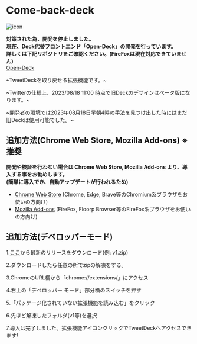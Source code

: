 # Come-back-deck
![icon](https://github.com/kawa-nobu/Come-back-deck/assets/44832116/7a79c98c-4561-4632-94e2-27f993af73f6)

**対策された為、開発を停止しました。**  
**現在、Deck代替フロントエンド「Open-Deck」の開発を行っています。**  
**詳しくは下記リポジトリをご確認ください。(FireFoxは現在対応できていません)**  
[Open-Deck](https://github.com/kawa-nobu/Open-Deck)  


~TweetDeckを取り戻せる拡張機能です。~

~Twitterの仕様上、2023/08/18 11:00 時点で旧Deckのデザインはベータ版になります。~

~開発者の環境では2023年08月18日早朝4時の手法を見つけ出した時にはまだ旧Deckは使用可能でした。~

## 追加方法(Chrome Web Store, Mozilla Add-ons) **※推奨**
**開発や検証を行わない場合は Chrome Web Store, Mozilla Add-ons より、導入する事をお勧めします。**  
**(簡単に導入でき、自動アップデートが行われるため)**
* [Chrome Web Store](https://chrome.google.com/webstore/detail/come-back-deck/npgmgeicfflphkalgckobobnnnmjnnnc) (Chrome, Edge, Brave等のChromium系ブラウザをお使いの方向け)
* [Mozilla Add-ons](https://addons.mozilla.org/ja/firefox/addon/come-back-deck/) (FireFox, Floorp Browser等のFireFox系ブラウザをお使いの方向け)

## 追加方法(デベロッパーモード)

1.[ここ](https://github.com/kawa-nobu/Come-back-deck/releases)から最新のリリースをダウンロード(例: v1.zip)

2.ダウンロードしたら任意の所でzipの解凍をする。

3.ChromeのURL欄から「chrome://extensions/」にアクセス

4.右上の「デベロッパー モード」部分横のスイッチを押す

5.「パッケージ化されていない拡張機能を読み込む」をクリック

6.先ほど解凍したフォルダ(v1等)を選択

7.導入は完了しました。拡張機能アイコンクリックでTweetDeckへアクセスできます!
